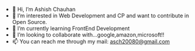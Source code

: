 - 👋 Hi, I’m Ashish Chauhan
- 👀 I’m interested in Web Development and CP and want to contribute in Open Source.
- 🌱 I’m currently learning FrontEnd Development
- 💞️ I’m looking to collaborate with...google,amazon,microsoft!!
- 📫 You can reach me through my mail: asch20080@gmail.com 

<!---
ashishchauhan0001/ashishchauhan0001 is a ✨ special ✨ repository because its `README.md` (this file) appears on your GitHub profile.
You can click the Preview link to take a look at your changes.
--->
